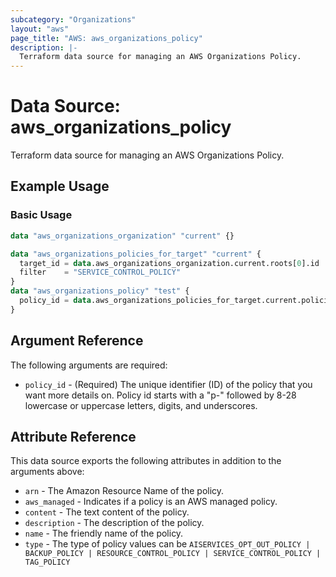 ```yaml
---
subcategory: "Organizations"
layout: "aws"
page_title: "AWS: aws_organizations_policy"
description: |-
  Terraform data source for managing an AWS Organizations Policy.
---
```


# Data Source: aws_organizations_policy

Terraform data source for managing an AWS Organizations Policy.

## Example Usage

### Basic Usage

```terraform
data "aws_organizations_organization" "current" {}

data "aws_organizations_policies_for_target" "current" {
  target_id = data.aws_organizations_organization.current.roots[0].id
  filter    = "SERVICE_CONTROL_POLICY"
}
data "aws_organizations_policy" "test" {
  policy_id = data.aws_organizations_policies_for_target.current.policies[0].id
}
```

## Argument Reference

The following arguments are required:

* `policy_id` - (Required) The unique identifier (ID) of the policy that you want more details on. Policy id starts with a "p-" followed by 8-28 lowercase or uppercase letters, digits, and underscores.

## Attribute Reference

This data source exports the following attributes in addition to the arguments above:

* `arn` - The Amazon Resource Name of the policy.
* `aws_managed` - Indicates if a policy is an AWS managed policy.
* `content` - The text content of the policy.
* `description` - The description of the policy.
* `name` - The friendly name of the policy.
* `type` - The type of policy values can be `AISERVICES_OPT_OUT_POLICY | BACKUP_POLICY | RESOURCE_CONTROL_POLICY | SERVICE_CONTROL_POLICY | TAG_POLICY`
